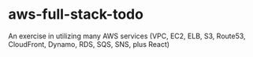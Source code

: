 # aws-full-stack-todo
An exercise in utilizing many AWS services (VPC, EC2, ELB, S3, Route53, CloudFront, Dynamo, RDS, SQS, SNS, plus React)

